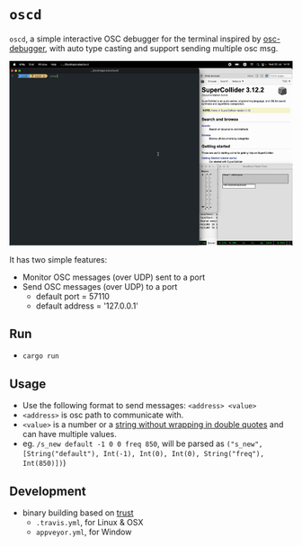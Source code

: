# `oscd`

`oscd`, a simple interactive OSC debugger for the terminal inspired by [osc-debugger](https://github.com/alexanderwallin/osc-debugger), with auto type casting and support sending multiple osc msg. 

<img src="./ss3.gif">

It has two simple features:

* Monitor OSC messages (over UDP) sent to a port
* Send OSC messages (over UDP) to a port
  - default port = 57110
  - default address = '127.0.0.1'

## Run
- `cargo run` 

## Usage
- Use the following format to send messages: `<address> <value>`
- `<address>` is osc path to communicate with.
- `<value>` is a number or a <ins>string without wrapping in double quotes</ins> and can have multiple values.
- eg. `/s_new default -1 0 0 freq 850`, will be parsed as `("s_new", [String("default"), Int(-1), Int(0), Int(0), String("freq"), Int(850)])`)


## Development
- binary building based on [trust](https://github.com/japaric/trust)
  - `.travis.yml`, for Linux & OSX
  - `appveyor.yml`, for Window
